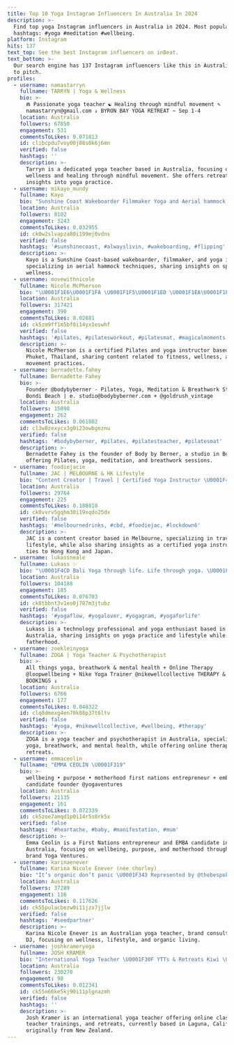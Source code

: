 ```yaml
---
title: Top 10 Yoga Instagram Influencers In Australia In 2024
description: >-
  Find top yoga Instagram influencers in Australia in 2024. Most popular
  hashtags: #yoga #meditation #wellbeing.
platform: Instagram
hits: 137
text_top: See the best Instagram influencers on inBeat.
text_bottom: >-
  Our search engine has 137 Instagram influencers like this in Australia for you
  to pitch.
profiles:
  - username: namastarryn
    fullname: TARRYN | Yoga & Wellness
    bio: >-
      ⋒ Passionate yoga teacher ☯︎ Healing through mindful movement ✎
      namastarryn@gmail.com ↓ BYRON BAY YOGA RETREAT ~ Sep 1-4
    location: Australia
    followers: 67850
    engagement: 531
    commentsToLikes: 0.071813
    id: clibcpdu7voy00j08s0k6j6mn
    verified: false
    hashtags: ''
    description: >-
      Tarryn is a dedicated yoga teacher based in Australia, focusing on
      wellness and healing through mindful movement. She offers retreats and
      insights into yoga practice.
  - username: mikayo_mundy
    fullname: Kayo
    bio: "Sunshine Coast Wakeboarder Filmmaker Yoga and Aerial hammock teacher \U0001F9D8 @mikcam.op @mikayyogi @wake_coach"
    location: Australia
    followers: 8102
    engagement: 3243
    commentsToLikes: 0.032955
    id: ck0w2slvapza80i199mj0vdns
    verified: false
    hashtags: '#sunshinecoast, #alwayslivin, #wakeboarding, #flipping'
    description: >-
      Kayo is a Sunshine Coast-based wakeboarder, filmmaker, and yoga instructor
      specializing in aerial hammock techniques, sharing insights on sports and
      wellness.
  - username: movewithnicole
    fullname: Nicole McPherson
    bio: "\U0001F1E6\U0001F1FA \U0001F1F5\U0001F1ED \U0001F1EA\U0001F1F8 \U0001F4CDPhuket, Thailand YouTube: Move With Nicole ♡ Certified Pilates & Yoga Teacher (RYT 200) ♡ Ex Latin Ballroom Dancer"
    location: Australia
    followers: 317421
    engagement: 390
    commentsToLikes: 0.02881
    id: ck5zm9ff1m5bf0i14yx1eswhf
    verified: false
    hashtags: '#pilates, #pilatesworkout, #pilatesmat, #magicalmoments'
    description: >-
      Nicole McPherson is a certified Pilates and yoga instructor based in
      Phuket, Thailand, sharing content related to fitness, wellness, and
      movement practices.
  - username: bernadette.fahey
    fullname: Bernadette Fahey
    bio: >-
      Founder @bodybyberner - Pilates, Yoga, Meditation & Breathwork Studio,
      Bondi Beach | e. studio@bodybyberner.com + @goldrush_vintage
    location: Australia
    followers: 15098
    engagement: 262
    commentsToLikes: 0.061802
    id: cl3w8zexycx3g0i23owbgeznu
    verified: false
    hashtags: '#bodybyberner, #pilates, #pilatesteacher, #pilatesmat'
    description: >-
      Bernadette Fahey is the founder of Body by Berner, a studio in Bondi Beach
      offering Pilates, yoga, meditation, and breathwork sessions.
  - username: foodiejacie
    fullname: JAC | MELBOURNE & HK Lifestyle
    bio: "Content Creator | Travel | Certified Yoga Instructor \U0001F4CD Melbourne \U0001F1E6\U0001F1FA & occasionally HKG \U0001F1ED\U0001F1F0 JP \U0001F1EF\U0001F1F5 ✈️ 移居墨爾本香港人 \U0001F4E9 DM / email for PR & collab"
    location: Australia
    followers: 29764
    engagement: 225
    commentsToLikes: 0.188818
    id: ck0vvrv5gqhm30i19xqdo25dx
    verified: false
    hashtags: '#melbournedrinks, #cbd, #foodiejac, #lockdown6'
    description: >-
      JAC is a content creator based in Melbourne, specializing in travel and
      lifestyle, while also sharing insights as a certified yoga instructor with
      ties to Hong Kong and Japan.
  - username: lukassneale
    fullname: Lukass ✨
    bio: "\U0001F4CD Bali Yoga through life. Life through yoga. \U0001F64F \U0001F468\U0001F3FC‍\U0001F4BB #Technology | \U0001F9D8‍♂️ #Yoga \U0001F466\U0001F3FC\U0001F9D2\U0001F3FC\U0001F476\U0001F3FC Daddy of 3"
    location: Australia
    followers: 104188
    engagement: 185
    commentsToLikes: 0.076703
    id: ck8tbbnt3v1eo0j787m3jtubz
    verified: false
    hashtags: '#yogaflow, #yogalover, #yogagram, #yogaforlife'
    description: >-
      Lukass is a technology professional and yoga enthusiast based in
      Australia, sharing insights on yoga practice and lifestyle while embracing
      fatherhood.
  - username: zoekleinyoga
    fullname: ZOGA | Yoga Teacher & Psychotherapist
    bio: >-
      All things yoga, breathwork & mental health + Online Therapy
      @loopwellbeing + Nike Yoga Trainer @nikewellcollective THERAPY & RETREAT
      BOOKINGS ↓
    location: Australia
    followers: 6766
    engagement: 177
    commentsToLikes: 0.048322
    id: clq8dmexg4en70k08p37t6ltv
    verified: false
    hashtags: '#yoga, #nikewellcollective, #wellbeing, #therapy'
    description: >-
      ZOGA is a yoga teacher and psychotherapist in Australia, specializing in
      yoga, breathwork, and mental health, while offering online therapy and
      retreats.
  - username: emmaceolin
    fullname: "EMMA CEOLIN \U0001F319"
    bio: >-
      wellbeing • purpose • motherhood first nations entrepreneur + emba
      candidate founder @yogaventures
    location: Australia
    followers: 21135
    engagement: 161
    commentsToLikes: 0.072339
    id: ck5zoe7amqd1p0i14r5s8rk5x
    verified: false
    hashtags: '#heartache, #baby, #manifestation, #mum'
    description: >-
      Emma Ceolin is a First Nations entrepreneur and EMBA candidate in
      Australia, focusing on wellbeing, purpose, and motherhood through her
      brand Yoga Ventures.
  - username: karinaenever
    fullname: Karina Nicole Enever (née chorley)
    bio: "It’s organic don’t panic \U0001F343 Represented by @thebespokegroup Lee@thebespokegroup.com.au 〰️ Yoga teacher \U0001F4BB Brand consultant \U0001F3A7 DJ"
    location: Australia
    followers: 37289
    engagement: 116
    commentsToLikes: 0.117626
    id: ck55pulacbezw0i11jzx7jjlw
    verified: false
    hashtags: '#seedpartner'
    description: >-
      Karina Nicole Enever is an Australian yoga teacher, brand consultant, and
      DJ, focusing on wellness, lifestyle, and organic living.
  - username: joshkrameryoga
    fullname: JOSH KRAMER
    bio: "International Yoga Teacher \U0001F30F YTTs & Retreats Kiwi \U0001F1F3\U0001F1FF living in Laguna, CA \U0001F1FA\U0001F1F8 Online Classes, Teacher Trainings & Workshops\U0001F447"
    location: Australia
    followers: 230270
    engagement: 98
    commentsToLikes: 0.012341
    id: ck55n66ke5kj90i11plgnazmh
    verified: false
    hashtags: ''
    description: >-
      Josh Kramer is an international yoga teacher offering online classes,
      teacher trainings, and retreats, currently based in Laguna, California,
      originally from New Zealand.
---
```


